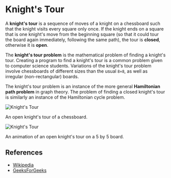 # Knight's Tour

A **knight's tour** is a sequence of moves of a knight on a chessboard
such that the knight visits every square only once. If the knight
ends on a square that is one knight's move from the beginning
square (so that it could tour the board again immediately,
following the same path), the tour is **closed**, otherwise it
is **open**.

The **knight's tour problem** is the mathematical problem of
finding a knight's tour. Creating a program to find a knight's
tour is a common problem given to computer science students.
Variations of the knight's tour problem involve chessboards of
different sizes than the usual `8×8`, as well as irregular
(non-rectangular) boards.

The knight's tour problem is an instance of the more
general **Hamiltonian path problem** in graph theory. The problem of finding
a closed knight's tour is similarly an instance of the Hamiltonian
cycle problem.

![Knight's Tour](https://upload.wikimedia.org/wikipedia/commons/d/da/Knight%27s_tour_anim_2.gif)

An open knight's tour of a chessboard.

![Knight's Tour](https://upload.wikimedia.org/wikipedia/commons/c/ca/Knights-Tour-Animation.gif)

An animation of an open knight's tour on a 5 by 5 board.

## References

- [Wikipedia](https://en.wikipedia.org/wiki/Knight%27s_tour)
- [GeeksForGeeks](https://www.geeksforgeeks.org/backtracking-set-1-the-knights-tour-problem/)
